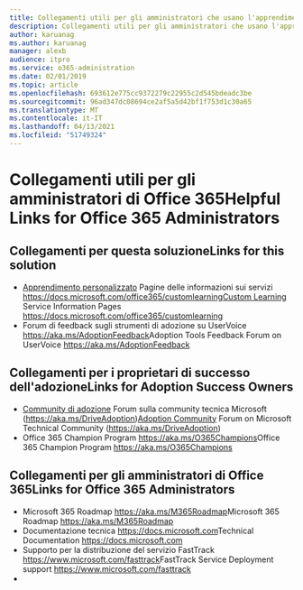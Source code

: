 ```yaml
---
title: Collegamenti utili per gli amministratori che usano l'apprendimento personalizzato per Office 365
description: Collegamenti utili per gli amministratori che usano l'apprendimento personalizzato per Office 365
author: karuanag
ms.author: karuanag
manager: alexb
audience: itpro
ms.service: o365-administration
ms.date: 02/01/2019
ms.topic: article
ms.openlocfilehash: 693612e775cc9372279c22955c2d545bdeadc3be
ms.sourcegitcommit: 96ad347dc08694ce2af5a5d42bf1f753d1c30a65
ms.translationtype: MT
ms.contentlocale: it-IT
ms.lasthandoff: 04/13/2021
ms.locfileid: "51749324"
---
```

# <a name="helpful-links-for-office-365-administrators"></a><span data-ttu-id="687ed-103">Collegamenti utili per gli amministratori di Office 365</span><span class="sxs-lookup"><span data-stu-id="687ed-103">Helpful Links for Office 365 Administrators</span></span>

## <a name="links-for-this-solution"></a><span data-ttu-id="687ed-104">Collegamenti per questa soluzione</span><span class="sxs-lookup"><span data-stu-id="687ed-104">Links for this solution</span></span>

- <span data-ttu-id="687ed-105">[Apprendimento personalizzato](/office365/customlearning) Pagine delle informazioni sui servizi https://docs.microsoft.com/office365/customlearning</span><span class="sxs-lookup"><span data-stu-id="687ed-105">[Custom Learning](/office365/customlearning) Service Information Pages https://docs.microsoft.com/office365/customlearning</span></span>
- <span data-ttu-id="687ed-106">Forum di feedback sugli strumenti di adozione su UserVoice https://aka.ms/AdoptionFeedback</span><span class="sxs-lookup"><span data-stu-id="687ed-106">Adoption Tools Feedback Forum on UserVoice https://aka.ms/AdoptionFeedback</span></span> 

## <a name="links-for-adoption-success-owners"></a><span data-ttu-id="687ed-107">Collegamenti per i proprietari di successo dell'adozione</span><span class="sxs-lookup"><span data-stu-id="687ed-107">Links for Adoption Success Owners</span></span>
- <span data-ttu-id="687ed-108">[Community di adozione](https://aka.ms/DriveAdoption) Forum sulla community tecnica Microsoft (https://aka.ms/DriveAdoption)</span><span class="sxs-lookup"><span data-stu-id="687ed-108">[Adoption Community](https://aka.ms/DriveAdoption) Forum on Microsoft Technical Community (https://aka.ms/DriveAdoption)</span></span>
- <span data-ttu-id="687ed-109">Office 365 Champion Program https://aka.ms/O365Champions</span><span class="sxs-lookup"><span data-stu-id="687ed-109">Office 365 Champion Program https://aka.ms/O365Champions</span></span> 

## <a name="links-for-office-365-administrators"></a><span data-ttu-id="687ed-110">Collegamenti per gli amministratori di Office 365</span><span class="sxs-lookup"><span data-stu-id="687ed-110">Links for Office 365 Administrators</span></span>
- <span data-ttu-id="687ed-111">Microsoft 365 Roadmap https://aka.ms/M365Roadmap</span><span class="sxs-lookup"><span data-stu-id="687ed-111">Microsoft 365 Roadmap https://aka.ms/M365Roadmap</span></span>
- <span data-ttu-id="687ed-112">Documentazione tecnica https://docs.microsoft.com</span><span class="sxs-lookup"><span data-stu-id="687ed-112">Technical Documentation https://docs.microsoft.com</span></span>
- <span data-ttu-id="687ed-113">Supporto per la distribuzione del servizio FastTrack https://www.microsoft.com/fasttrack</span><span class="sxs-lookup"><span data-stu-id="687ed-113">FastTrack Service Deployment support https://www.microsoft.com/fasttrack</span></span>
-
